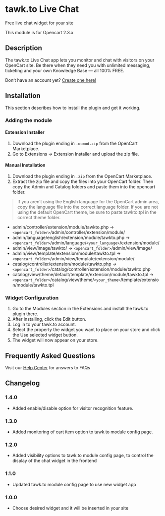 # tawk.to Live Chat

Free live chat widget for your site

This module is for Opencart 2.3.x

## Description

The tawk.to Live Chat app lets you monitor and chat with visitors on your OpenCart site. Be there when they need you with unlimited messaging, ticketing and your own Knowledge Base — all 100% FREE.

Don’t have an account yet? [Create one here!](https://tawk.to/?utm_source=opencart&utm_medium=link&utm_campaign=signup)

## Installation
This section describes how to install the plugin and get it working.

### Adding the module

#### Extension Installer
1. Download the plugin ending in `.ocmod.zip` from the OpenCart Marketplace.
2. Go to Extensions -> Extension Installer and upload the zip file.

#### Manual Installation
1. Download the plugin ending in `.zip` from the OpenCart Marketplace.
2. Extract the zip file and copy the files into your OpenCart folder. Then copy the Admin and Catalog folders and paste them into the opencart folder.

> If you aren’t using the English language for the OpenCart admin area, copy the language file into the correct language folder. If you are not using the default OpenCart theme, be sure to paste tawkto.tpl in the correct theme folder.

* admin/controller/extension/module/tawkto.php -> `<opencart_folder>`/admin/controller/extension/module/
* admin/language/english/extension/module/tawkto.php -> `<opencart_folder>`/admin/language/`<your_language>`/extension/module/
* admin/view/image/tawkto/ -> `<opencart_folder>`/admin/view/image/
* admin/view/template/extension/module/tawkto.tpl -> `<opencart_folder>`/admin/view/template/extension/module/
* catalog/controller/extension/module/tawkto.php -> `<opencart_folder>`/catalog/controller/extension/module/tawkto.php
* catalog/view/theme/default/template/extension/module/tawkto.tpl -> `<opencart_folder>`/catalog/view/theme/`<your_theme>`/template/extension/module/tawkto.tpl

### Widget Configuration
1. Go to the Modules section in the Extensions and install the tawk.to plugin there.
2. After installing, click the Edit button.
3. Log in to your tawk.to account.
4. Select the property the widget you want to place on your store and click the Use selected widget button.
5. The widget will now appear on your store.

## Frequently Asked Questions
Visit our [Help Center](https://help.tawk.to/) for answers to FAQs

## Changelog

### 1.4.0
* Added enable/disable option for visitor recognition feature.

### 1.3.0
* Added monitoring of cart item option to tawk.to module config page.

### 1.2.0
* Added visibility options to tawk.to module config page, to control the display of the chat widget in the frontend

### 1.1.0
* Updated tawk.to module config page to use new widget app

### 1.0.0
* Choose desired widget and it will be inserted in your site
